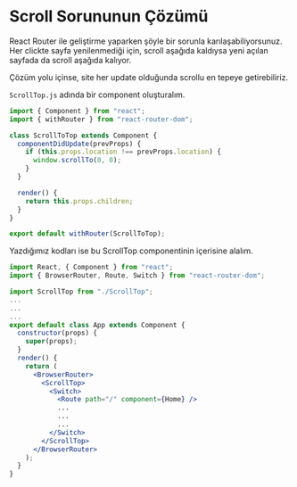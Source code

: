 <h1>Scroll Sorununun Çözümü</h1>

React Router ile geliştirme yaparken şöyle bir sorunla karılaşabiliyorsunuz. Her clickte sayfa yenilenmediği için, scroll aşağıda kaldıysa yeni açılan sayfada da scroll aşağıda kalıyor.

Çözüm yolu içinse, site her update olduğunda scrollu en tepeye getirebiliriz.

`ScrollTop.js` adında bir component oluşturalım.

```js
import { Component } from "react";
import { withRouter } from "react-router-dom";

class ScrollToTop extends Component {
  componentDidUpdate(prevProps) {
    if (this.props.location !== prevProps.location) {
      window.scrollTo(0, 0);
    }
  }

  render() {
    return this.props.children;
  }
}

export default withRouter(ScrollToTop);
```

Yazdığımız kodları ise bu ScrollTop componentinin içerisine alalım.

```jsx
import React, { Component } from "react";
import { BrowserRouter, Route, Switch } from "react-router-dom";

import ScrollTop from "./ScrollTop";
...
...
...
export default class App extends Component {
  constructor(props) {
    super(props);
  }
  render() {
    return (
      <BrowserRouter>
        <ScrollTop>
          <Switch>
            <Route path="/" component={Home} />
            ...
            ...
            ...
          </Switch>
        </ScrollTop>
      </BrowserRouter>
    );
  }
}

```
